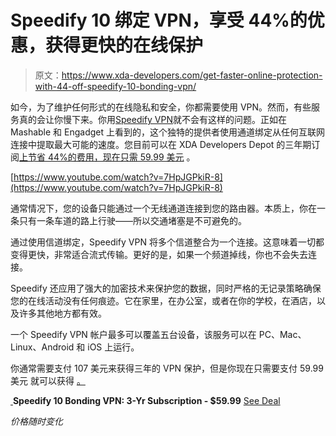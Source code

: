 # Speedify 10 绑定 VPN，享受 44%的优惠，获得更快的在线保护

> 原文：<https://www.xda-developers.com/get-faster-online-protection-with-44-off-speedify-10-bonding-vpn/>

如今，为了维护任何形式的在线隐私和安全，你都需要使用 VPN。然而，有些服务真的会让你慢下来。你用[Speedify VPN](https://depot.xda-developers.com/sales/speedify-10-3-year-subscription?utm_source=xda-developers.com&utm_medium=referral&utm_campaign=speedify-10-3-year-subscription&utm_term=scsf-433509&utm_content=a0x1P000004Y7orQAC&scsonar=1)就不会有这样的问题。正如在 Mashable 和 Engadget 上看到的，这个独特的提供者使用通道绑定从任何互联网连接中提取最大可能的速度。您目前可以在 XDA Developers Depot 的三年期订阅[上节省 44%的费用，现在只需 59.99 美元](https://depot.xda-developers.com/sales/speedify-10-3-year-subscription?utm_source=xda-developers.com&utm_medium=referral&utm_campaign=speedify-10-3-year-subscription&utm_term=scsf-433509&utm_content=a0x1P000004Y7orQAC&scsonar=1) 。

[https://www.youtube.com/watch?v=7HpJGPkiR-8](https://www.youtube.com/watch?v=7HpJGPkiR-8)

通常情况下，您的设备只能通过一个无线通道连接到您的路由器。本质上，你在一条只有一条车道的路上行驶——所以交通堵塞是不可避免的。

通过使用信道绑定，Speedify VPN 将多个信道整合为一个连接。这意味着一切都变得更快，非常适合流式传输。更好的是，如果一个频道掉线，你也不会失去连接。

Speedify 还应用了强大的加密技术来保护您的数据，同时严格的无记录策略确保您的在线活动没有任何痕迹。它在家里，在办公室，或者在你的学校，在酒店，以及许多其他地方都有效。

一个 Speedify VPN 帐户最多可以覆盖五台设备，该服务可以在 PC、Mac、Linux、Android 和 iOS 上运行。

你通常需要支付 107 美元来获得三年的 VPN 保护，但是你现在只需要支付 59.99 美元 就可以获得 [。](https://depot.xda-developers.com/sales/speedify-10-3-year-subscription?utm_source=xda-developers.com&utm_medium=referral&utm_campaign=speedify-10-3-year-subscription&utm_term=scsf-433509&utm_content=a0x1P000004Y7orQAC&scsonar=1)

[ ](https://depot.xda-developers.com/sales/speedify-10-3-year-subscription?utm_source=xda-developers.com&utm_medium=referral-cta&utm_campaign=speedify-10-3-year-subscription&utm_term=scsf-433509&utm_content=a0x1P000004Y7orQAC&scsonar=1)**Speedify 10 Bonding VPN: 3-Yr Subscription - $59.99** [See Deal](https://depot.xda-developers.com/sales/speedify-10-3-year-subscription?utm_source=xda-developers.com&utm_medium=referral-cta&utm_campaign=speedify-10-3-year-subscription&utm_term=scsf-433509&utm_content=a0x1P000004Y7orQAC&scsonar=1)

*价格随时变化*